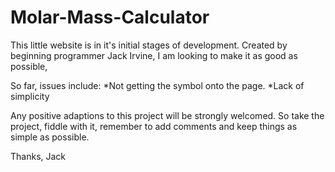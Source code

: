 # Molar-Mass-Calculator
This little website is in it's initial stages of development.
Created by beginning programmer Jack Irvine, 
I am looking to make it as good as possible, 

So far, issues include:
*Not getting the symbol onto the page.
*Lack of simplicity

Any positive adaptions to this project will be strongly welcomed.
So take the project, 
fiddle with it, 
remember to add comments
and keep things as simple as possible.

Thanks,
Jack
